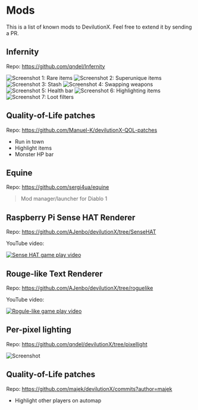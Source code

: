 # Mods

This is a list of known mods to DevilutionX. Feel free to extend it by sending a PR.

## Infernity

Repo: https://github.com/qndel/Infernity

![Screenshot 1: Rare items](https://i.imgur.com/bMdCWf1.jpg "rare item")
![Screenshot 2: Superunique items](https://i.imgur.com/ALDfiEH.jpg "superunique item")
![Screenshot 3: Stash](https://i.imgur.com/jMJBhRp.png "stash")
![Screenshot 4: Swapping weapons](https://i.imgur.com/mEzQpyF.jpg "swapping weapons")
![Screenshot 5: Health bar](https://i.imgur.com/4y2DdyX.jpg "health bar and highlighing in combat")
![Screenshot 6: Highlighting items](https://i.imgur.com/xQrMDFA.jpg "highlighting items with alt")
![Screenshot 7: Loot filters](https://i.imgur.com/cPSnknD.jpg "loot filters to customize names and colors")

## Quality-of-Life patches

Repo: https://github.com/Manuel-K/devilutionX-QOL-patches

* Run in town
* Highlight items
* Monster HP bar

## Equine

Repo: https://github.com/sergi4ua/equine

> Mod manager/launcher for Diablo 1

## Raspberry Pi Sense HAT Renderer

Repo: https://github.com/AJenbo/devilutionX/tree/SenseHAT

YouTube video:

[![Sense HAT game play video](https://img.youtube.com/vi/756WmJguxZA/0.jpg)](https://www.youtube.com/watch?v=756WmJguxZA "Sense HAT game play video")

## Rouge-like Text Renderer

Repo: https://github.com/AJenbo/devilutionX/tree/roguelike

YouTube video:

[![Rogule-like game play video](https://img.youtube.com/vi/3p9j7j2SVOA/0.jpg)](https://www.youtube.com/watch?v=3p9j7j2SVOA "Rogue-like game play video")

## Per-pixel lighting

Repo: https://github.com/qndel/devilutionX/tree/pixellight

![Screenshot](https://user-images.githubusercontent.com/14297035/73365812-2bcf4200-42ad-11ea-9916-9f9d4b12f791.png "Per-pixel lighting")

## Quality-of-Life patches

Repo: https://github.com/majek/devilutionX/commits?author=majek

* Highlight other players on automap
